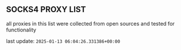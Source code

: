 ## SOCKS4 PROXY LIST

all proxies in this list were collected from open sources and tested for functionality

last update: `2025-01-13 06:04:26.331386+00:00`